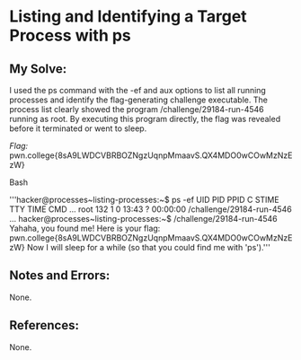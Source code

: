 # Listing and Identifying a Target Process with ps

## My Solve:
I used the ps command with the -ef and aux options to list all running processes and identify the flag-generating challenge executable. 
The process list clearly showed the program /challenge/29184-run-4546 running as root. By executing this program directly, the flag was revealed before it terminated or went to sleep.

*Flag:* pwn.college{8sA9LWDCVBRBOZNgzUqnpMmaavS.QX4MDO0wCOwMzNzEzW}

Bash

'''hacker@processes\~listing-processes:\~$ ps -ef
UID           PID  PPID  C STIME TTY          TIME CMD
...
root          132     1  0 13:43 ?        00:00:00 /challenge/29184-run-4546
...
hacker@processes\~listing-processes:\~$ /challenge/29184-run-4546
Yahaha, you found me! Here is your flag:
pwn.college{8sA9LWDCVBRBOZNgzUqnpMmaavS.QX4MDO0wCOwMzNzEzW}
Now I will sleep for a while (so that you could find me with 'ps').'''


## Notes and Errors:
None.

## References:
None.
